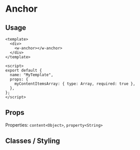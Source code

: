 # Anchor

<!-- TODO: Component description -->

## Usage

```vue
<template>
  <div>
    <w-anchor></w-anchor>
  </div>
</template>

<script>
export default {
  name: "MyTemplate",
  props: {
    myContentItemsArray: { type: Array, required: true },
  },
};
</script>
```

## Props

<!-- TODO: all properties in table view  -->

Properties: `content<Object>`, `property<String>`

## Classes / Styling

<!-- TODO: all available classes -->
